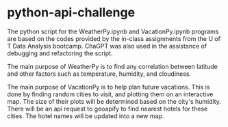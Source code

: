 # python-api-challenge
 
The python script for the WeatherPy.ipynb and VacationPy.ipynb programs are based on the codes provided by the in-class assignments from the U of T Data Analysis bootcamp. 
ChaGPT was also used in the assistance of debugging and refactoring the script.

The main purpose of WeatherPy is to find any correlation between latitude and other factors such as temperature, humidity,
and cloudiness.

The main purpose of VacationPy is to help plan future vacations.  This is done by finding random cities to visit, and 
plotting them on an interactive map.  The size of their plots will be determined based on the city's humidity.  There will be an api request 
to geoapify to find nearest hotels for these cities.  The hotel names will be updated into a new map.
